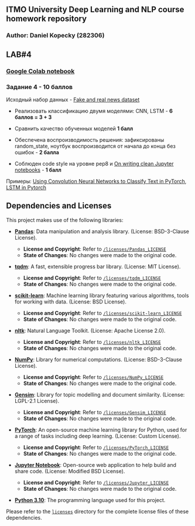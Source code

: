 ## ITMO University Deep Learning and NLP course homework repository
### Author: Daniel Kopecky (282306)

## LAB#4
### [Google Colab notebook](https://colab.research.google.com/drive/1d_Z66wi4qzf3lDi2ulPCHQnVgS9AT9rn?usp=sharing)
### Задание 4 - 10 баллов

Исходный набор данных - [Fake and real news dataset](https://www.kaggle.com/datasets/clmentbisaillon/fake-and-real-news-dataset)

- Реализовать классификацию двумя моделями: CNN, LSTM - **6 баллов = 3 + 3**
- Сравнить качество обученных моделей **1 балл**
- Обеспечена воспроизводимость решения: зафиксированы random_state, ноутбук воспроизводится от начала до конца без ошибок - **2 балла**

- Соблюден code style на уровне pep8 и [On writing clean Jupyter notebooks](https://ploomber.io/blog/clean-nbs/)  - **1 балл**

Примеры: [Using Convolution Neural Networks to Classify Text in PyTorch](https://tzuruey.medium.com/using-convolution-neural-networks-to-classify-text-in-pytorch-3b626a42c3ca), [LSTM in Pytorch](https://wandb.ai/sauravmaheshkar/LSTM-PyTorch/reports/Using-LSTM-in-PyTorch-A-Tutorial-With-Examples--VmlldzoxMDA2NTA5)

## Dependencies and Licenses

This project makes use of the following libraries:

- **[Pandas](https://github.com/pandas-dev/pandas)**: Data manipulation and analysis library. (License: BSD-3-Clause License).
  - **License and Copyright**: Refer to [`/licenses/Pandas_LICENSE`](./licenses/Pandas_LICENSE)
  - **State of Changes**: No changes were made to the original code.

- **[tqdm](https://github.com/tqdm/tqdm)**: A fast, extensible progress bar library. (License: MIT License).
  - **License and Copyright**: Refer to [`/licenses/tqdm_LICENSE`](./licenses/tqdm_LICENSE)
  - **State of Changes**: No changes were made to the original code.

- **[scikit-learn](https://github.com/scikit-learn/scikit-learn)**: Machine learning library featuring various algorithms, tools for working with data. (License: BSD License).
  - **License and Copyright**: Refer to [`/licenses/scikit-learn_LICENSE`](./licenses/scikit-learn_LICENSE)
  - **State of Changes**: No changes were made to the original code.

- **[nltk](https://github.com/nltk/nltk)**: Natural Language Toolkit. (License: Apache License 2.0).
  - **License and Copyright**: Refer to [`/licenses/nltk_LICENSE`](./licenses/nltk_LICENSE)
  - **State of Changes**: No changes were made to the original code.

- **[NumPy](https://github.com/numpy/numpy)**: Library for numerical computations. (License: BSD-3-Clause License).
  - **License and Copyright**: Refer to [`/licenses/NumPy_LICENSE`](./licenses/NumPy_LICENSE)
  - **State of Changes**: No changes were made to the original code.

- **[Gensim](https://github.com/RaRe-Technologies/gensim)**: Library for topic modelling and document similarity. (License: LGPL-2.1 License).
  - **License and Copyright**: Refer to [`/licenses/Gensim_LICENSE`](./licenses/Gensim_LICENSE)
  - **State of Changes**: No changes were made to the original code.

- **[PyTorch](https://github.com/pytorch/pytorch)**: An open-source machine learning library for Python, used for a range of tasks including deep learning. (License: Custom License).
  - **License and Copyright**: Refer to [`/licenses/PyTorch_LICENSE`](./licenses/PyTorch_LICENSE)
  - **State of Changes**: No changes were made to the original code.

- **[Jupyter Notebook](https://github.com/jupyter/notebook)**: Open-source web application to help build and share code. (License: Modified BSD License).
  - **License and Copyright**: Refer to [`/licenses/Jupyter_LICENSE`](./licenses/Jupyter_LICENSE)
  - **State of Changes**: No changes were made to the original code.

- **[Python 3.10](https://www.python.org/downloads/release/python-3100/)**: The programming language used for this project.

Please refer to the [`licenses`](./licenses) directory for the complete license files of these dependencies.
